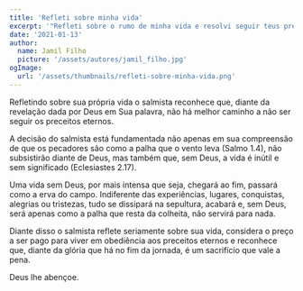 ```yaml
---
title: 'Refleti sobre minha vida'
excerpt: '"Refleti sobre o rumo de minha vida e resolvi seguir teus preceitos." (Salmo 119.59)'
date: '2021-01-13'
author:
  name: Jamil Filho
  picture: '/assets/autores/jamil_filho.jpg'
ogImage:
  url: '/assets/thumbnails/refleti-sobre-minha-vida.png'
---
```


Refletindo sobre sua própria vida o salmista reconhece que, diante da revelação dada por Deus em Sua palavra, não há melhor caminho a não ser seguir os preceitos eternos.

A decisão do salmista está fundamentada não apenas em sua compreensão de que os pecadores são como a palha que o vento leva (Salmo 1.4), não subsistirão diante de Deus, mas também que, sem Deus, a vida é inútil e sem significado (Eclesiastes 2.17).

Uma vida sem Deus, por mais intensa que seja, chegará ao fim, passará como a erva do campo. Indiferente das experiências, lugares, conquistas, alegrias ou tristezas, tudo se dissipará na sepultura, acabará e, sem Deus, será apenas como a palha que resta da colheita, não servirá para nada.

Diante disso o salmista reflete seriamente sobre sua vida, considera o preço a ser pago para viver em obediência aos preceitos eternos e reconhece que, diante da glória que há no fim da jornada, é um sacrifício que vale a pena.

Deus lhe abençoe.